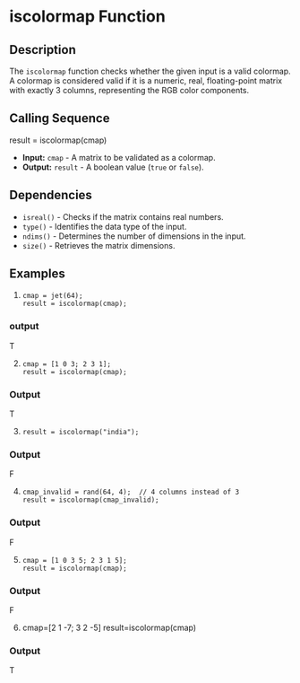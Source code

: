 # iscolormap Function

## Description
The `iscolormap` function checks whether the given input is a valid colormap. A colormap is considered valid if it is a numeric, real, floating-point matrix with exactly 3 columns, representing the RGB color components.

## Calling Sequence
result = iscolormap(cmap)

- **Input:** `cmap` - A matrix to be validated as a colormap.
- **Output:** `result` - A boolean value (`true` or `false`).


## Dependencies
- `isreal()` - Checks if the matrix contains real numbers.
- `type()` - Identifies the data type of the input.
- `ndims()` - Determines the number of dimensions in the input.
- `size()` - Retrieves the matrix dimensions.


## Examples

1.     cmap = jet(64);
       result = iscolormap(cmap);  
### output
T

2.     cmap = [1 0 3; 2 3 1];
       result = iscolormap(cmap);
### Output
T

3.     result = iscolormap("india"); 
### Output
F


4.     cmap_invalid = rand(64, 4);  // 4 columns instead of 3
       result = iscolormap(cmap_invalid);  
### Output
F

5.     cmap = [1 0 3 5; 2 3 1 5];
       result = iscolormap(cmap);
### Output
F

6.   cmap=[2 1 -7; 3 2 -5]
     result=iscolormap(cmap)
### Output
T
